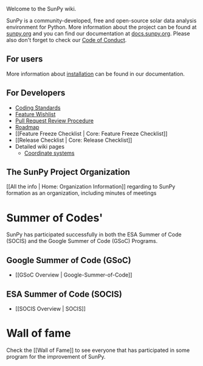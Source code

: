 Welcome to the SunPy wiki.

SunPy is a community-developed, free and open-source solar data analysis environment for Python.
More information about the project can be found at [sunpy.org](https://sunpy.org) and you can find our documentation at [docs.sunpy.org](https://docs.sunpy.org).
Please also don't forget to check our [Code of Conduct](https://sunpy.org/coc.html).

## For users

More information about [installation](https://docs.sunpy.org/en/stable/guide/installation.html) can be found in our documentation.

## For Developers

* [Coding Standards](https://docs.sunpy.org/en/latest/dev_guide/index.html)
* [Feature Wishlist](https://github.com/sunpy/sunpy/issues?q=is%3Aissue+is%3Aopen+label%3A%22Feature+Request%22)
* [Pull Request Review Procedure](https://docs.sunpy.org/en/latest/dev_guide/contents/pr_review_procedure.html#review-process)
* [Roadmap](https://github.com/sunpy/roadmap)
* [[Feature Freeze Checklist | Core: Feature Freeze Checklist]]
* [[Release Checklist | Core: Release Checklist]]
* Detailed wiki pages
  * [Coordinate systems](https://github.com/sunpy/sunpy/wiki/Coordinate-systems)

## The SunPy Project Organization

[[All the info | Home: Organization Information]] regarding to SunPy formation as an organization, including minutes of meetings

# Summer of Codes'

SunPy has participated successfully in both the ESA Summer of Code (SOCIS) and the Google Summer of Code (GSoC) Programs.

## Google Summer of Code (GSoC)

* [[GSoC Overview | Google-Summer-of-Code]]

## ESA Summer of Code (SOCIS)

* [[SOCIS Overview | SOCIS]]

# Wall of fame

Check the [[Wall of Fame]] to see everyone that has participated in some program for the improvement of SunPy.
